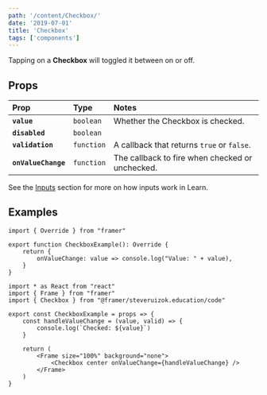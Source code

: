 ```yaml
---
path: '/content/Checkbox/'
date: '2019-07-01'
title: 'Checkbox'
tags: ['components']
---
```

Tapping on a **Checkbox** will toggled it between on or off.

## Props

| Prop                | Type       | Notes                                           |
| :------------------ | :--------- | :---------------------------------------------- |
| **`value`**         | `boolean`  | Whether the Checkbox is checked.                |
| **`disabled`**      | `boolean`  |                                                 |
| **`validation`**    | `function` | A callback that returns `true` or `false`.      |
| **`onValueChange`** | `function` | The callback to fire when checked or unchecked. |

See the [Inputs](https://github.com/framer/framer-education/wiki/Inputs) section for more on how inputs work in Learn.

## Examples

```tsx
import { Override } from "framer"

export function CheckboxExample(): Override {
	return {
		onValueChange: value => console.log("Value: " + value),
	}
}
```

```tsx
import * as React from "react"
import { Frame } from "framer"
import { Checkbox } from "@framer/steveruizok.education/code"

export const CheckboxExample = props => {
	const handleValueChange = (value, valid) => {
		console.log(`Checked: ${value}`)
	}

	return (
		<Frame size="100%" background="none">
			<Checkbox center onValueChange={handleValueChange} />
		</Frame>
	)
}
```
